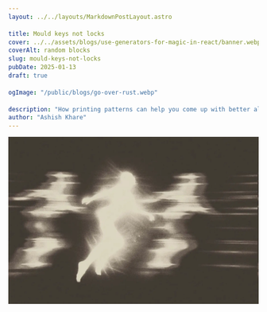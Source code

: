 ```yaml
---
layout: ../../layouts/MarkdownPostLayout.astro

title: Mould keys not locks
cover: ../../assets/blogs/use-generators-for-magic-in-react/banner.webp
coverAlt: random blocks
slug: mould-keys-not-locks
pubDate: 2025-01-13
draft: true

ogImage: "/public/blogs/go-over-rust.webp"

description: "How printing patterns can help you come up with better algorithms to solve tasks."
author: "Ashish Khare"
---
```


![banner](../../assets/blogs/type-imports-in-ts/banner.webp)
